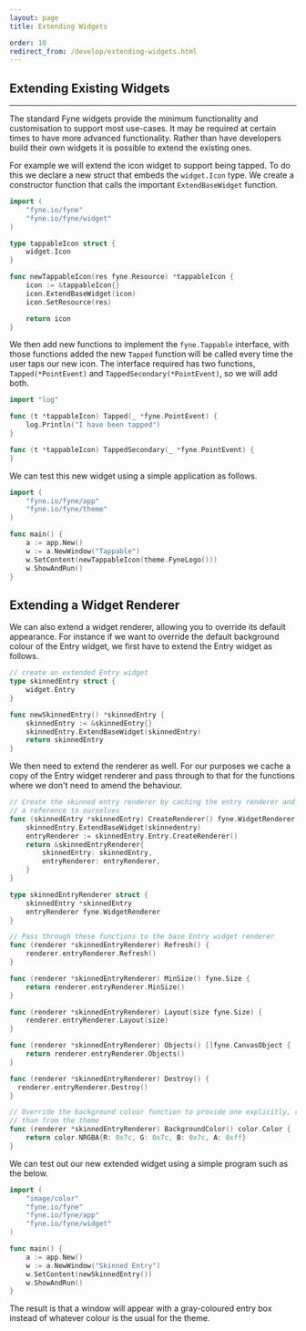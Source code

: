 ```yaml
---
layout: page
title: Extending Widgets

order: 10
redirect_from: /develop/extending-widgets.html
---
```


## Extending Existing Widgets
---

The standard Fyne widgets provide the minimum functionality and customisation
to support most use-cases. It may be required at certain times to have more
advanced functionality. Rather than have developers build their own widgets
it is possible to extend the existing ones.

For example we will extend the icon widget to support being tapped. To do this
we declare a new struct that embeds the `widget.Icon` type. We create a
constructor function that calls the important `ExtendBaseWidget` function.

```go
import (
	"fyne.io/fyne"
	"fyne.io/fyne/widget"
)

type tappableIcon struct {
	widget.Icon
}

func newTappableIcon(res fyne.Resource) *tappableIcon {
	icon := &tappableIcon{}
	icon.ExtendBaseWidget(icon)
	icon.SetResource(res)

	return icon
}
```

We then add new functions to implement the `fyne.Tappable` interface, with
those functions added the new `Tapped` function will be called every time the
user taps our new icon.  The interface required has two functions,
`Tapped(*PointEvent)` and `TappedSecondary(*PointEvent)`, so we will add both.

```go
import "log"

func (t *tappableIcon) Tapped(_ *fyne.PointEvent) {
	log.Println("I have been tapped")
}

func (t *tappableIcon) TappedSecondary(_ *fyne.PointEvent) {
}
```

We can test this new widget using a simple application as follows.

```go
import (
    "fyne.io/fyne/app"
    "fyne.io/fyne/theme"
)

func main() {
	a := app.New()
	w := a.NewWindow("Tappable")
	w.SetContent(newTappableIcon(theme.FyneLogo()))
	w.ShowAndRun()
}
```

## Extending a Widget Renderer

We can also extend a widget renderer, allowing you to override its default 
appearance. For instance if we want to override the default background colour 
of the Entry widget, we first have to extend the Entry widget as follows.

```go
// create an extended Entry widget
type skinnedEntry struct {
	widget.Entry
}

func newSkinnedEntry() *skinnedEntry {
	skinnedEntry := &skinnedEntry{}
	skinnedEntry.ExtendBaseWidget(skinnedEntry)
	return skinnedEntry
}
```

We then need to extend the renderer as well. For our purposes we cache a
copy of the Entry widget renderer and pass through to that for the functions 
where we don't need to amend the behaviour.

```go
// Create the skinned entry renderer by caching the entry renderer and including
// a reference to ourselves
func (skinnedEntry *skinnedEntry) CreateRenderer() fyne.WidgetRenderer {
	skinnedEntry.ExtendBaseWidget(skinnedentry)
	entryRenderer := skinnedEntry.Entry.CreateRenderer()
	return &skinnedEntryRenderer{
		skinnedEntry: skinnedEntry,
		entryRenderer: entryRenderer,
	}
}

type skinnedEntryRenderer struct {
	skinnedEntry *skinnedEntry
	entryRenderer fyne.WidgetRenderer
}

// Pass through these functions to the base Entry widget renderer
func (renderer *skinnedEntryRenderer) Refresh() {
	renderer.entryRenderer.Refresh()
}

func (renderer *skinnedEntryRenderer) MinSize() fyne.Size {
	return renderer.entryRenderer.MinSize()
}

func (renderer *skinnedEntryRenderer) Layout(size fyne.Size) {
	renderer.entryRenderer.Layout(size)
}

func (renderer *skinnedEntryRenderer) Objects() []fyne.CanvasObject {
	return renderer.entryRenderer.Objects()
}

func (renderer *skinnedEntryRenderer) Destroy() {
  renderer.entryRenderer.Destroy()
}

// Override the background colour function to provide one explicitly, rather 
// than from the theme
func (renderer *skinnedEntryRenderer) BackgroundColor() color.Color {
	return color.NRGBA{R: 0x7c, G: 0x7c, B: 0x7c, A: 0xff}
}
```

We can test out our new extended widget using a simple program such as the below.

```go
import (
	"image/color"
	"fyne.io/fyne"
	"fyne.io/fyne/app"
	"fyne.io/fyne/widget"
)

func main() {
	a := app.New()
	w := a.NewWindow("Skinned Entry")
	w.SetContent(newSkinnedEntry())
	w.ShowAndRun()
}
``` 

The result is that a window will appear with a gray-coloured entry box instead 
of whatever colour is the usual for the theme. 

